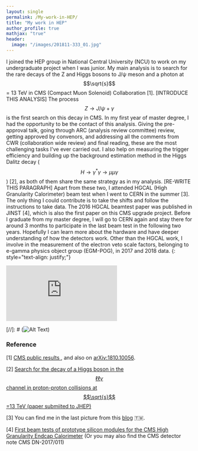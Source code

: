 ```yaml
---
layout: single
permalink: /My-work-in-HEP/
title: "My work in HEP"
author_profile: true
mathjax: "true"
header:
  image: "/images/201811-333_01.jpg"
---
```


I joined the HEP group in National Central University (NCU) to work on my undergraduate project when I was junior. My main analysis is to search for the rare decays of the Z and Higgs bosons to J/&psi; meson and a photon at $$\sqrt{s}$$ = 13 TeV in CMS (Compact Muon Solenoid) Collaboration [1]. [INTRODUCE THIS ANALYSIS] The process $$Z\to J/\psi+\gamma$$ is the first search on this decay in CMS. In my first year of master degree, I had the opportunity to be the contact of this analysis. Giving the pre-approval talk, going through ARC (analysis review committee) review, getting approved by convenors, and addressing all the comments from CWR (collaboration wide review) and final reading, these are the most challenging tasks I've ever carried out.
I also help on measuring the trigger efficiency and building up the background estimation method in the Higgs Dalitz decay ($$H\rightarrow\gamma^{*}\gamma\rightarrow\mu\mu\gamma$$) [2], as both of them share the same strategy as in my analysis.
[RE-WRITE THIS PARAGRAPH] Apart from these two, I attended HGCAL (High Granularity Calorimeter) beam test when I went to CERN in the summer [3]. The only thing I could contribute is to take the shifts and follow the instructions to take data. The 2016 HGCAL beamtest paper was published in JINST [4], which is also the first paper on this CMS upgrade project. Before I graduate from my master degree, I will go to CERN again and stay there for around 3 months to participate in the last beam test in the following two years. Hopefully I can learn more about the hardware and have deeper understanding of how the detectors work. Other than the HGCAL work, I involve in the measurement of the electron veto scale factors, belonging to e-gamma physics object group (EGM-POG), in 2017 and 2018 data.
{: style="text-align: justify;"}

<embed src="https://sumanbogati.github.io/sample.pdf" type="application/pdf" />

[//]: # (![Alt Text](/images/HJpsiG_animation.gif))

### Reference ###

[1] [CMS public results ](http://cms-results.web.cern.ch/cms-results/public-results/publications/SMP-17-012/index.html)
, and also on [arXiv:1810.10056](https://arxiv.org/abs/1810.10056).

[2] [Search for the decay of a Higgs boson in the $$\ell\ell\gamma$$ channel in proton-proton collisions at $$\sqrt{s}$$=13 TeV (paper submiited to JHEP)](http://cms-results.web.cern.ch/cms-results/public-results/publications/HIG-17-007/index.html)

[3] You can find me in the last picture from this [blog](http://cylindricalonion.web.cern.ch/blog/201608/test-beam-tales-days-6-and-7) :taiwan:.

[4] [First beam tests of prototype silicon modules for the CMS High Granularity Endcap Calorimeter](http://iopscience.iop.org/article/10.1088/1748-0221/13/10/P10023/meta) (Or you may also find the CMS detector note CMS DN-2017/011)
